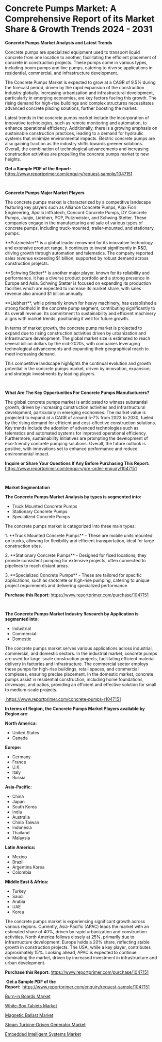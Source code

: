 <p><h1>Concrete Pumps Market: A Comprehensive Report of its Market Share & Growth Trends 2024 - 2031</h1></p><p><strong>Concrete Pumps Market Analysis and Latest Trends</strong></p>
<p><p>Concrete pumps are specialized equipment used to transport liquid concrete from one location to another, facilitating the efficient placement of concrete in construction projects. These pumps come in various types, including boom pumps and line pumps, catering to diverse applications in residential, commercial, and infrastructure development.</p><p>The Concrete Pumps Market is expected to grow at a CAGR of 9.5% during the forecast period, driven by the rapid expansion of the construction industry globally. Increasing urbanization and infrastructural development, particularly in emerging economies, are key factors fueling this growth. The rising demand for high-rise buildings and complex structures necessitates advanced concrete placing solutions, further boosting the market.</p><p>Latest trends in the concrete pumps market include the incorporation of innovative technologies, such as remote monitoring and automation, to enhance operational efficiency. Additionally, there is a growing emphasis on sustainable construction practices, leading to a demand for hydraulic systems that minimize environmental impacts. Electric concrete pumps are also gaining traction as the industry shifts towards greener solutions. Overall, the combination of technological advancements and increasing construction activities are propelling the concrete pumps market to new heights.</p></p>
<p><strong>Get a Sample PDF of the Report:&nbsp;</strong> <a href="https://www.reportprimer.com/enquiry/request-sample/1047151">https://www.reportprimer.com/enquiry/request-sample/1047151</a></p>
<p>&nbsp;</p>
<p><strong>Concrete Pumps Major Market Players</strong></p>
<p><p>The concrete pumps market is characterized by a competitive landscape featuring key players such as Alliance Concrete Pumps, Ajax Fiori Engineering, Apollo Inffratech, Concord Concrete Pumps, DY Concrete Pumps, Junjin, Liebherr, PCP, Putzmeister, and Schwing Stetter. These companies engage in the manufacturing and sale of various types of concrete pumps, including truck-mounted, trailer-mounted, and stationary pumps. </p><p>**Putzmeister** is a global leader renowned for its innovative technology and extensive product range. It continues to invest significantly in R&D, driving growth through automation and telematics. The company reported sales revenue exceeding $1 billion, supported by robust demand across construction projects.</p><p>**Schwing Stetter** is another major player, known for its reliability and performance. It has a diverse product portfolio and a strong presence in Europe and Asia. Schwing Stetter is focused on expanding its production facilities which are expected to increase its market share, with sales revenue also around $1 billion annually.</p><p>**Liebherr**, while primarily known for heavy machinery, has established a strong foothold in the concrete pump segment, contributing significantly to its overall revenue. Its commitment to sustainability and efficient machinery aligns with market trends, positioning it well for future growth.</p><p>In terms of market growth, the concrete pump market is projected to expand due to rising construction activities driven by urbanization and infrastructure development. The global market size is estimated to reach several billion dollars by the mid-2020s, with companies leveraging technological advancements and expanding their geographical reach to meet increasing demand. </p><p>This competitive landscape highlights the continual evolution and growth potential in the concrete pumps market, driven by innovation, expansion, and strategic investments by leading players.</p></p>
<p>&nbsp;</p>
<p><strong>What Are The Key Opportunities For Concrete Pumps Manufacturers?</strong></p>
<p><p>The global concrete pumps market is anticipated to witness substantial growth, driven by increasing construction activities and infrastructural development, particularly in emerging economies. The market value is projected to expand at a CAGR of around 5-7% from 2023 to 2030, fueled by the rising demand for efficient and cost-effective construction solutions. Key trends include the adoption of advanced technologies such as telematics and automated systems for improved operational efficiency. Furthermore, sustainability initiatives are prompting the development of eco-friendly concrete pumping solutions. Overall, the future outlook is positive, with innovations set to enhance performance and reduce environmental impact.</p></p>
<p><strong>Inquire or Share Your Questions If Any Before Purchasing This Report:</strong> <a href="https://www.reportprimer.com/enquiry/pre-order-enquiry/1047151">https://www.reportprimer.com/enquiry/pre-order-enquiry/1047151</a></p>
<p>&nbsp;</p>
<p><strong>Market Segmentation</strong></p>
<p><strong>The Concrete Pumps Market Analysis by types is segmented into:</strong></p>
<p><ul><li>Truck Mounted Concrete Pumps</li><li>Stationary Concrete Pumps</li><li>Specialized Concrete Pumps</li></ul></p>
<p><p>The concrete pumps market is categorized into three main types: </p><p>1. **Truck Mounted Concrete Pumps** - These are mobile units mounted on trucks, allowing for flexibility and efficient transportation, ideal for large construction sites.</p><p>2. **Stationary Concrete Pumps** - Designed for fixed locations, they provide consistent pumping for extensive projects, often connected to pipelines to reach distant areas.</p><p>3. **Specialized Concrete Pumps** - These are tailored for specific applications, such as shotcrete or high-rise pumping, catering to unique project requirements and delivering specialized performance.</p></p>
<p><strong>Purchase this Report:&nbsp;</strong><a href="https://www.reportprimer.com/purchase/1047151">https://www.reportprimer.com/purchase/1047151</a></p>
<p>&nbsp;</p>
<p><strong>The Concrete Pumps Market Industry Research by Application is segmented into:</strong></p>
<p><ul><li>Industrial</li><li>Commercial</li><li>Domestic</li></ul></p>
<p><p>The concrete pumps market serves various applications across industrial, commercial, and domestic sectors. In the industrial market, concrete pumps are used for large-scale construction projects, facilitating efficient material delivery in factories and infrastructure. The commercial sector employs these pumps for high-rise buildings, retail spaces, and commercial complexes, ensuring precise placement. In the domestic market, concrete pumps assist in residential construction, including home foundations, driveways, and patios, providing an efficient and effective solution for small to medium-scale projects.</p></p>
<p><a href="https://www.reportprimer.com/concrete-pumps-r1047151">&nbsp;https://www.reportprimer.com/concrete-pumps-r1047151</a></p>
<p><strong>In terms of Region, the Concrete Pumps Market Players available by Region are:</strong></p>
<p>
    <p> <strong> North America: </strong>
        <ul>
            <li>United States</li>
            <li>Canada</li>
        </ul>
        </p> 
    <p> <strong> Europe: </strong>
        <ul>
            <li>Germany</li>
            <li>France</li>
            <li>U.K.</li>
            <li>Italy</li>
            <li>Russia</li>
        </ul>
        </p> 
    <p> <strong> Asia-Pacific: </strong>
        <ul>
            <li>China</li>
            <li>Japan</li>
            <li>South Korea</li>
            <li>India</li>
            <li>Australia</li>
            <li>China Taiwan</li>
            <li>Indonesia</li>
            <li>Thailand</li>
            <li>Malaysia</li>
        </ul>
        </p> 
    <p> <strong> Latin America: </strong>
        <ul>
            <li>Mexico</li>
            <li>Brazil</li>
            <li>Argentina Korea</li>
            <li>Colombia</li>
        </ul>
        </p> 
    <p> <strong> Middle East & Africa: </strong>
        <ul>
            <li>Turkey</li>
            <li>Saudi</li>
            <li>Arabia</li>
            <li>UAE</li>
            <li>Korea</li>
        </ul>
    </p>
    </p>
<p><p>The concrete pumps market is experiencing significant growth across various regions. Currently, Asia-Pacific (APAC) leads the market with an estimated share of 40%, driven by rapid urbanization and construction activities. North America follows closely at 25%, primarily due to infrastructure development. Europe holds a 20% share, reflecting stable growth in construction projects. The USA, while a key player, contributes approximately 15%. Looking ahead, APAC is expected to continue dominating the market, driven by increased investment in infrastructure and urban development.</p></p>
<p><strong>Purchase this Report: </strong><a href="https://www.reportprimer.com/purchase/1047151">https://www.reportprimer.com/purchase/1047151</a></p>
<p>&nbsp;<strong>Get a Sample PDF of the Report:&nbsp;&nbsp;</strong><a href="https://www.reportprimer.com/enquiry/request-sample/1047151">https://www.reportprimer.com/enquiry/request-sample/1047151</a></p>
<p><strong></strong></p>
<p><p><a href="https://medium.com/@monicdt1k3_66070/global-burn-in-boards-market-landscape-future-trends-and-market-strategic-forecast-2024-2031-7375c7c72868?postPublishedType=repub">Burn-in Boards Market</a></p><p><a href="https://medium.com/@monicdt1k3_66070/global-white-box-tablets-market-trends-forecasts-and-market-strategic-analysis-2024-2031-517c379b4554">White-Box Tablets Market</a></p><p><a href="https://issuu.com/reportprime-2/docs/magnetic-ballast-market-size-2030.p_15553b83e805a6">Magnetic Ballast Market</a></p><p><a href="https://issuu.com/reportprime-2/docs/steam-turbine-driven-generator-mark_5b4d56b2977690">Steam Turbine-Driven Generator Market</a></p><p><a href="https://www.linkedin.com/pulse/what-emerging-market-trends-embedded-intelligent-systems-u1gof">Embedded Intelligent Systems Market</a></p></p>